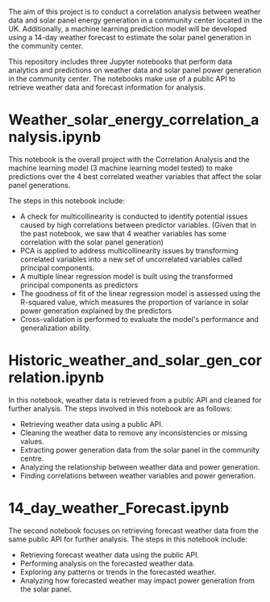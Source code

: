 The aim of this project is to conduct a correlation analysis between weather data and solar panel energy generation in a community center located in the UK. Additionally, a machine learning prediction model will be developed using a 14-day weather forecast to estimate the solar panel generation in the community center.

This repository includes three Jupyter notebooks that perform data analytics and predictions on weather data and solar panel power generation in the community center. The notebooks make use of a public API to retrieve weather data and forecast information for analysis.

# Weather_solar_energy_correlation_analysis.ipynb

This notebook is the overall project with the Correlation Analysis and the machine learning model (3 machine learning model tested) to make predictions over the 4 best correlated weather variables that affect the solar panel generations.

The steps in this notebook include:

- A check for multicollinearity is conducted to identify potential issues caused by high correlations between predictor variables. (Given that in the past notebook, we saw that 4 weather variables has some correlation with the solar panel generation)
- PCA is applied to address multicollinearity issues by transforming correlated variables into a new set of uncorrelated variables called principal components. 
- A multiple linear regression model is built using the transformed principal components as predictors
- The goodness of fit of the linear regression model is assessed using the R-squared value, which measures the proportion of variance in solar power generation explained by the predictors
- Cross-validation is performed to evaluate the model's performance and generalization ability.

# Historic_weather_and_solar_gen_correlation.ipynb

In this notebook, weather data is retrieved from a public API and cleaned for further analysis. The steps involved in this notebook are as follows:

- Retrieving weather data using a public API.
- Cleaning the weather data to remove any inconsistencies or missing values.
- Extracting power generation data from the solar panel in the community centre.
- Analyzing the relationship between weather data and power generation.
- Finding correlations between weather variables and power generation.

# 14_day_weather_Forecast.ipynb

The second notebook focuses on retrieving forecast weather data from the same public API for further analysis. The steps in this notebook include:

- Retrieving forecast weather data using the public API.
- Performing analysis on the forecasted weather data.
- Exploring any patterns or trends in the forecasted weather.
- Analyzing how forecasted weather may impact power generation from the solar panel.
